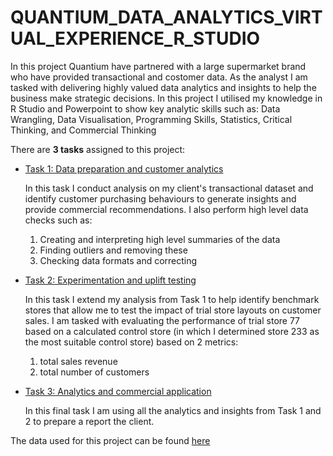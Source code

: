 # QUANTIUM_DATA_ANALYTICS_VIRTUAL_EXPERIENCE_R_STUDIO
In this project Quantium have partnered with a large supermarket brand who have provided transactional and costomer data. As the analyst I am tasked with delivering highly valued data analytics and insights to help the business make strategic decisions.  In this project I utilised my knowledge in R Studio and Powerpoint to show key analytic skills such as:  Data Wrangling, Data Visualisation, Programming Skills, Statistics, Critical Thinking, and Commercial Thinking

There are **3 tasks** assigned to this project:
- [Task 1: Data preparation and customer analytics](https://github.com/SiyamDodhiaAnalyst/Quantium-Data_Analytics_Virtual_Experience_RStudio/tree/main/Task%201)
  
  In this task I conduct analysis on my client's transactional dataset and identify customer purchasing behaviours to generate insights and provide commercial recommendations. I also perform high level data checks such as: 
   1. Creating and interpreting high level summaries of the data
   2. Finding outliers and removing these 
   3. Checking data formats and correcting 
- [Task 2: Experimentation and uplift testing](https://github.com/SiyamDodhiaAnalyst/Quantium-Data_Analytics_Virtual_Experience_RStudio/tree/main/Task%202)
  
  In this task I extend my analysis from Task 1 to help identify benchmark stores that allow me to test the impact of trial store layouts on customer sales. I am tasked with evaluating the performance of trial store 77 based on a calculated control store (in which I determined store 233 as the most suitable control store) based on 2 metrics:
    1. total sales revenue
    2. total number of customers
- [Task 3: Analytics and commercial application](https://github.com/SiyamDodhiaAnalyst/Quantium-Data_Analytics_Virtual_Experience_RStudio/blob/main/Task%203%20-%20Analytics%20and%20commercial%20application.pptx)

  In this final task I am using all the analytics and insights from Task 1 and 2 to prepare a report the client. 

The data used for this project can be found [here](https://github.com/SiyamDodhiaAnalyst/Quantium-Data_Analytics_Virtual_Experience_RStudio/tree/main/Data%20for%20Project)
